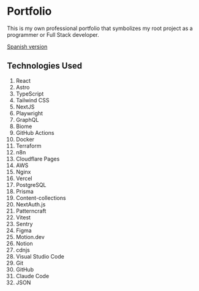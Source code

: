 # Portfolio

This is my own professional portfolio that symbolizes my root project as a programmer or Full Stack developer.

[Spanish version](README_es.md)

## Technologies Used

1. React
2. Astro
3. TypeScript
4. Tailwind CSS
5. NextJS
6. Playwright
7. GraphQL
8. Biome
9. GitHub Actions
10. Docker
11. Terraform
12. n8n
13. Cloudflare Pages
14. AWS
15. Nginx
16. Vercel
17. PostgreSQL
18. Prisma
19. Content-collections
20. NextAuth.js
21. Patterncraft
22. Vitest
23. Sentry
24. Figma
25. Motion.dev
26. Notion
27. cdnjs
28. Visual Studio Code
29. Git
30. GitHub
31. Claude Code
32. JSON

